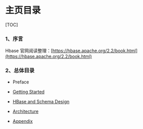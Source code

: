 # 主页目录

[TOC]

### 1、序言

Hbase 官网阅读整理：[https://hbase.apache.org/2.2/book.html](https://hbase.apache.org/2.2/book.html)

### 2、总体目录

- Preface

- [Getting Started](https://github.com/ZGG2016/knowledgesystem/blob/master/09%20HBase/%E5%AE%98%E7%BD%91%E9%98%85%E8%AF%BB/Getting%20Started.md)

- [HBase and Schema Design](https://github.com/ZGG2016/knowledgesystem/blob/master/09%20HBase/%E5%AE%98%E7%BD%91%E9%98%85%E8%AF%BB/HBase%20and%20Schema%20Design/0%E7%9B%AE%E5%BD%95.md)

- [Architecture]()

- [Appendix]()
